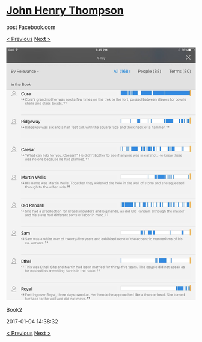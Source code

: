 # [John Henry Thompson](../README.md)
post Facebook.com

[< Previous](2017-01-13-1.md) [Next >](2017-01-04-3.md)

[![](../media/2017-01-04/iOS-Photos-Book2.jpg)](../README.md)

Book2

2017-01-04 14:38:32

[< Previous](2017-01-13-1.md) [Next >](2017-01-04-3.md)